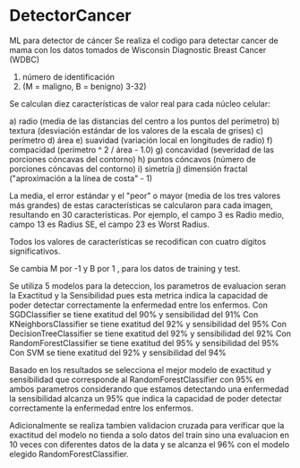 # DetectorCancer
ML para detector de cáncer
Se realiza el codigo para detectar cancer de mama con los datos tomados de Wisconsin Diagnostic Breast Cancer (WDBC)
1) número de identificación
2) (M = maligno, B = benigno)
3-32)

Se calculan diez características de valor real para cada núcleo celular:

a) radio (media de las distancias del centro a los puntos del perímetro)
b) textura (desviación estándar de los valores de la escala de grises)
c) perímetro
d) área
e) suavidad (variación local en longitudes de radio)
f) compacidad (perímetro ^ 2 / área - 1.0)
g) concavidad (severidad de las porciones cóncavas del contorno)
h) puntos cóncavos (número de porciones cóncavas del contorno)
i) simetría
j) dimensión fractal ("aproximación a la línea de costa" - 1)

La media, el error estándar y el "peor" o mayor (media de los tres valores más grandes) de estas características se calcularon para cada imagen,
resultando en 30 características. Por ejemplo, el campo 3 es Radio medio, campo 13 es Radius SE, el campo 23 es Worst Radius.

Todos los valores de características se recodifican con cuatro dígitos significativos.

Se cambia M por -1 y B por 1 , para los datos de training y test. 

Se utiliza 5 modelos para la deteccion, los parametros de evaluacion seran la Exactitud y la Sensibilidad pues esta metrica indica la capacidad de poder detectar correctamente la enfermedad entre los enfermos.
Con SGDClassifier se tiene exatitud del 90% y sensibilidad del 91%
Con KNeighborsClassifier se tiene exatitud del 92% y sensibilidad del 95%
Con DecisionTreeClassifier se tiene exatitud del 92% y sensibilidad del 92%
Con RandomForestClassifier se tiene exatitud del 95% y sensibilidad del 95%
Con SVM se tiene exatitud del 92% y sensibilidad del 94%

Basado en los resultados se selecciona el mejor modelo de exactitud y sensibilidad que corresponde al RandomForestClassifier con 95% en ambos parametros considerando que estamos detectando una enfermedad la sensibilidad alcanza un 95% que indica la capacidad de poder detectar correctamente la enfermedad entre los enfermos.

Adicionalmente se realiza tambien validacion cruzada para verificar que la exactitud del modelo no tienda a solo datos del train sino una evaluacion en 10 veces con diferentes datos de la data y se alcanza el 96% con el modelo elegido  RandomForestClassifier. 
